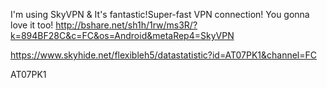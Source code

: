 

I'm using SkyVPN & It's fantastic!Super-fast VPN connection! You gonna love it too! http://bshare.net/sh1h/1rw/ms3R/?k=894BF28C&c=FC&os=Android&metaRep4=SkyVPN



https://www.skyhide.net/flexibleh5/datastatistic?id=AT07PK1&channel=FC



AT07PK1
